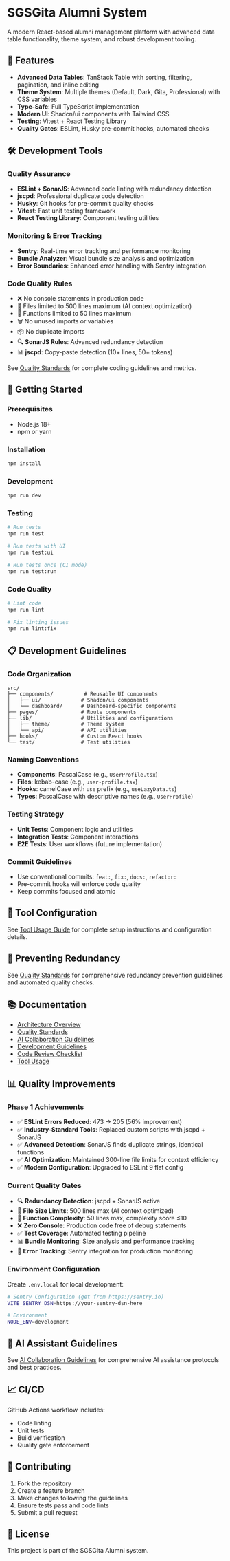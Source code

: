 # SGSGita Alumni System

A modern React-based alumni management platform with advanced data table functionality, theme system, and robust development tooling.

## 🚀 Features

- **Advanced Data Tables**: TanStack Table with sorting, filtering, pagination, and inline editing
- **Theme System**: Multiple themes (Default, Dark, Gita, Professional) with CSS variables
- **Type-Safe**: Full TypeScript implementation
- **Modern UI**: Shadcn/ui components with Tailwind CSS
- **Testing**: Vitest + React Testing Library
- **Quality Gates**: ESLint, Husky pre-commit hooks, automated checks

## 🛠️ Development Tools

### Quality Assurance
- **ESLint + SonarJS**: Advanced code linting with redundancy detection
- **jscpd**: Professional duplicate code detection
- **Husky**: Git hooks for pre-commit quality checks
- **Vitest**: Fast unit testing framework
- **React Testing Library**: Component testing utilities

### Monitoring & Error Tracking
- **Sentry**: Real-time error tracking and performance monitoring
- **Bundle Analyzer**: Visual bundle size analysis and optimization
- **Error Boundaries**: Enhanced error handling with Sentry integration

### Code Quality Rules
- ❌ No console statements in production code
- 📏 Files limited to 500 lines maximum (AI context optimization)
- 🔧 Functions limited to 50 lines maximum
- 🗑️ No unused imports or variables
- 📦 No duplicate imports
- 🔍 **SonarJS Rules**: Advanced redundancy detection
- 📊 **jscpd**: Copy-paste detection (10+ lines, 50+ tokens)

See [Quality Standards](docs/QUALITY_STANDARDS.md) for complete coding guidelines and metrics.

## 🚦 Getting Started

### Prerequisites
- Node.js 18+
- npm or yarn

### Installation
```bash
npm install
```

### Development
```bash
npm run dev
```

### Testing
```bash
# Run tests
npm run test

# Run tests with UI
npm run test:ui

# Run tests once (CI mode)
npm run test:run
```

### Code Quality
```bash
# Lint code
npm run lint

# Fix linting issues
npm run lint:fix
```

## 📋 Development Guidelines

### Code Organization
```
src/
├── components/          # Reusable UI components
│   ├── ui/             # Shadcn/ui components
│   └── dashboard/      # Dashboard-specific components
├── pages/              # Route components
├── lib/                # Utilities and configurations
│   ├── theme/          # Theme system
│   └── api/            # API utilities
├── hooks/              # Custom React hooks
└── test/               # Test utilities
```

### Naming Conventions
- **Components**: PascalCase (e.g., `UserProfile.tsx`)
- **Files**: kebab-case (e.g., `user-profile.tsx`)
- **Hooks**: camelCase with `use` prefix (e.g., `useLazyData.ts`)
- **Types**: PascalCase with descriptive names (e.g., `UserProfile`)

### Testing Strategy
- **Unit Tests**: Component logic and utilities
- **Integration Tests**: Component interactions
- **E2E Tests**: User workflows (future implementation)

### Commit Guidelines
- Use conventional commits: `feat:`, `fix:`, `docs:`, `refactor:`
- Pre-commit hooks will enforce code quality
- Keep commits focused and atomic

## 🔧 Tool Configuration

See [Tool Usage Guide](docs/TOOL_USAGE.md) for complete setup instructions and configuration details.

## 🚫 Preventing Redundancy

See [Quality Standards](docs/QUALITY_STANDARDS.md) for comprehensive redundancy prevention guidelines and automated quality checks.

## 📚 Documentation

- [Architecture Overview](ARCHITECTURE.md)
- [Quality Standards](docs/QUALITY_STANDARDS.md)
- [AI Collaboration Guidelines](docs/AI_COLLABORATION_GUIDELINES.md)
- [Development Guidelines](docs/DEVELOPMENT_GUIDELINES.md)
- [Code Review Checklist](docs/CODE_REVIEW_CHECKLIST.md)
- [Tool Usage](docs/TOOL_USAGE.md)

## 📊 Quality Improvements

### Phase 1 Achievements
- ✅ **ESLint Errors Reduced**: 473 → 205 (56% improvement)
- ✅ **Industry-Standard Tools**: Replaced custom scripts with jscpd + SonarJS
- ✅ **Advanced Detection**: SonarJS finds duplicate strings, identical functions
- ✅ **AI Optimization**: Maintained 300-line file limits for context efficiency
- ✅ **Modern Configuration**: Upgraded to ESLint 9 flat config

### Current Quality Gates
- 🔍 **Redundancy Detection**: jscpd + SonarJS active
- 📏 **File Size Limits**: 500 lines max (AI context optimized)
- 🔧 **Function Complexity**: 50 lines max, complexity score ≤10
- ❌ **Zero Console**: Production code free of debug statements
- ✅ **Test Coverage**: Automated testing pipeline
- 📊 **Bundle Monitoring**: Size analysis and performance tracking
- 🚨 **Error Tracking**: Sentry integration for production monitoring

### Environment Configuration
Create `.env.local` for local development:
```bash
# Sentry Configuration (get from https://sentry.io)
VITE_SENTRY_DSN=https://your-sentry-dsn-here

# Environment
NODE_ENV=development
```

## 🤖 AI Assistant Guidelines

See [AI Collaboration Guidelines](docs/AI_COLLABORATION_GUIDELINES.md) for comprehensive AI assistance protocols and best practices.

## 📈 CI/CD

GitHub Actions workflow includes:
- Code linting
- Unit tests
- Build verification
- Quality gate enforcement

## 🤝 Contributing

1. Fork the repository
2. Create a feature branch
3. Make changes following the guidelines
4. Ensure tests pass and code lints
5. Submit a pull request

## 📄 License

This project is part of the SGSGita Alumni system.
